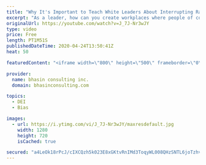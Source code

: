 ```yaml
---
title: "Why It's Important to Teach White Leaders About Interrupting Racial Bias"
excerpt: "As a leader, how can you create workplaces where people of color and Indigenous peoples feel supported and like they have better access to opportunities, mentorship, sponsorship and more? It starts with learning about racial bias and how to interrupt it.  Watch now!  - - - - -  bhasin consulting inc."
originalUrl: https://youtube.com/watch?v=J_7J-Nr3wJY
type: video
price: Free
length: PT1M51S
publishedDateTime: 2020-04-24T13:50:41Z
heat: 50

featuredContent: "<iframe width=\"800\" height=\"500\" frameborder=\"0\" src=\"https://www.youtube.com/embed/J_7J-Nr3wJY\" allow=\"accelerometer; autoplay; encrypted-media; gyroscope; picture-in-picture\" allowfullscreen></iframe>"

provider:
  name: bhasin consulting inc.
  domain: bhasinconsulting.com

topics:
  - DEI
  - Bias

images:
  - url: https://i.ytimg.com/vi/J_7J-Nr3wJY/maxresdefault.jpg
    width: 1280
    height: 720
    isCached: true

secured: "a4LeOk18rPcJ/cIXCQzh5k023E8xGKtvRnIMd3ToqyWL008QHzSNTL6joTzhvR9xvrIZHdTBSi4ooSYY31LRIX3aDkVc5n6VEakwWq/peY+2Omtg+izsjTs9DhdbfCvLMHUyb3drHsWbMpxDx+C4wfpjN9Sqb2NvkRuJpPP30WwwFaWpNBjfqh1cElXENtul+hRMtAFiskypfXsOgdCWlXqmSV2NinNRHkj6bfwjrXlw1U6katLl5+J/8fBFHAfeojApxxqB/dvL/2qJZHAgmBsWk0Fa/hB93QtMuTDxQcVWPQNXCsRk984qbQU9WiFhNzkic70eucsKW+D2ofUyDJdLFXDQ8bpiSUgVCGod7UhfaqBUH3P9gYmq+sbHaGFhyUpiFmj0pF1QRc+xQRH4XULJgJfgOTENvo1jl3BK1oM=;NsVELxUmGiXWVm9/1cOCiQ=="
---
```


